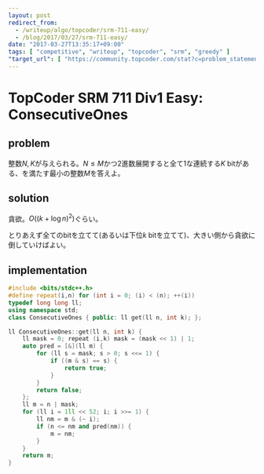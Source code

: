 ```yaml
---
layout: post
redirect_from:
  - /writeup/algo/topcoder/srm-711-easy/
  - /blog/2017/03/27/srm-711-easy/
date: "2017-03-27T13:35:17+09:00"
tags: [ "competitive", "writeup", "topcoder", "srm", "greedy" ]
"target_url": [ "https://community.topcoder.com/stat?c=problem_statement&pm=14558" ]
---
```


# TopCoder SRM 711 Div1 Easy: ConsecutiveOnes

## problem

整数$N, K$が与えられる。$N \le M$かつ$2$進数展開すると全て$1$な連続する$K$ bitがある、を満たす最小の整数$M$を答えよ。

## solution

貪欲。$O((k + \log n)^2)$ぐらい。

とりあえず全てのbitを立てて(あるいは下位$k$ bitを立てて)、大きい側から貪欲に倒していけばよい。

## implementation

``` c++
#include <bits/stdc++.h>
#define repeat(i,n) for (int i = 0; (i) < (n); ++(i))
typedef long long ll;
using namespace std;
class ConsecutiveOnes { public: ll get(ll n, int k); };

ll ConsecutiveOnes::get(ll n, int k) {
    ll mask = 0; repeat (i,k) mask = (mask << 1) | 1;
    auto pred = [&](ll m) {
        for (ll s = mask; s > 0; s <<= 1) {
            if ((m & s) == s) {
                return true;
            }
        }
        return false;
    };
    ll m = n | mask;
    for (ll i = 1ll << 52; i; i >>= 1) {
        ll nm = m & (~ i);
        if (n <= nm and pred(nm)) {
            m = nm;
        }
    }
    return m;
}
```
